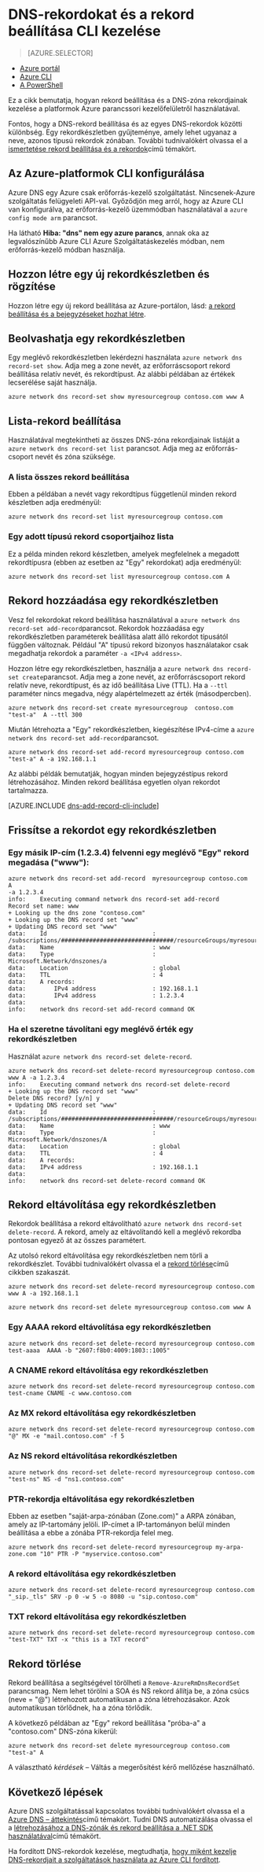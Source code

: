 <properties
   pageTitle="DNS-rekord beállítása és Azure CLI használatával Azure DNS-rekordok kezelése |} Microsoft Azure"
   description="DNS-rekord beállítása és Azure DNS-rekordok kezelése, ha a tartomány Azure DNS-szolgáltatója. Minden CLI parancs a rekord beállítása és a rekordok műveletekhez."
   services="dns"
   documentationCenter="na"
   authors="jtuliani"
   manager="carmonm"
   editor=""/>

<tags
   ms.service="dns"
   ms.devlang="na"
   ms.topic="article"
   ms.tgt_pltfrm="na"
   ms.workload="infrastructure-services"
   ms.date="09/22/2016"
   ms.author="jtuliani"/>

# <a name="manage-dns-records-and-record-sets-by-using-cli"></a>DNS-rekordokat és a rekord beállítása CLI kezelése


> [AZURE.SELECTOR]
- [Azure portál](dns-operations-recordsets-portal.md)
- [Azure CLI](dns-operations-recordsets-cli.md)
- [A PowerShell](dns-operations-recordsets.md)


Ez a cikk bemutatja, hogyan rekord beállítása és a DNS-zóna rekordjainak kezelése a platformok Azure parancssori kezelőfelületről használatával.

Fontos, hogy a DNS-rekord beállítása és az egyes DNS-rekordok közötti különbség. Egy rekordkészletben gyűjteménye, amely lehet ugyanaz a neve, azonos típusú rekordok zónában. További tudnivalókért olvassa el a [ismertetése rekord beállítása és a rekordok](dns-getstarted-create-recordset-cli.md)című témakört.


## <a name="configure-the-cross-platform-azure-cli"></a>Az Azure-platformok CLI konfigurálása

Azure DNS egy Azure csak erőforrás-kezelő szolgáltatást. Nincsenek-Azure szolgáltatás felügyeleti API-val. Győződjön meg arról, hogy az Azure CLI van konfigurálva, az erőforrás-kezelő üzemmódban használatával a `azure config mode arm` parancsot.

Ha látható **Hiba: "dns" nem egy azure parancs**, annak oka az legvalószínűbb Azure CLI Azure Szolgáltatáskezelés módban, nem erőforrás-kezelő módban használja.

## <a name="create-a-new-record-set-and-record"></a>Hozzon létre egy új rekordkészletben és rögzítése

Hozzon létre egy új rekord beállítása az Azure-portálon, lásd: [a rekord beállítása és a bejegyzéseket hozhat létre](dns-getstarted-create-recordset-cli.md).


## <a name="retrieve-a-record-set"></a>Beolvashatja egy rekordkészletben

Egy meglévő rekordkészletben lekérdezni használata `azure network dns record-set show`. Adja meg a zone nevét, az erőforráscsoport rekord beállítása relatív nevét, és rekordtípust. Az alábbi példában az értékek lecserélése saját használja.

    azure network dns record-set show myresourcegroup contoso.com www A


## <a name="list-record-sets"></a>Lista-rekord beállítása

Használatával megtekintheti az összes DNS-zóna rekordjainak listáját a `azure network dns record-set list` parancsot. Adja meg az erőforrás-csoport nevét és zóna szüksége.

### <a name="to-list-all-record-sets"></a>A lista összes rekord beállítása

Ebben a példában a nevét vagy rekordtípus függetlenül minden rekord készletben adja eredményül:

    azure network dns record-set list myresourcegroup contoso.com

### <a name="to-list-record-sets-of-a-given-type"></a>Egy adott típusú rekord csoportjaihoz lista

Ez a példa minden rekord készletben, amelyek megfelelnek a megadott rekordtípusra (ebben az esetben az "Egy" rekordokat) adja eredményül:

    azure network dns record-set list myresourcegroup contoso.com A


## <a name="add-a-record-to-a-record-set"></a>Rekord hozzáadása egy rekordkészletben

Vesz fel rekordokat rekord beállítása használatával a `azure network dns record-set add-record`parancsot. Rekordok hozzáadása egy rekordkészletben paraméterek beállítása alatt álló rekordot típusától függően változnak. Például "A" típusú rekord bizonyos használatakor csak megadhatja rekordok a paraméter `-a <IPv4 address>`.

Hozzon létre egy rekordkészletben, használja a `azure network dns record-set create`parancsot. Adja meg a zone nevét, az erőforráscsoport rekord relatív neve, rekordtípust, és az idő beállítása Live (TTL). Ha a `--ttl` paraméter nincs megadva, négy alapértelmezett az érték (másodpercben).

    azure network dns record-set create myresourcegroup  contoso.com "test-a"  A --ttl 300


Miután létrehozta a "Egy" rekordkészletben, kiegészítése IPv4-címe a `azure network dns record-set add-record`parancsot.

    azure network dns record-set add-record myresourcegroup contoso.com "test-a" A -a 192.168.1.1


Az alábbi példák bemutatják, hogyan minden bejegyzéstípus rekord létrehozásához. Minden rekord beállítása egyetlen olyan rekordot tartalmazza.

[AZURE.INCLUDE [dns-add-record-cli-include](../../includes/dns-add-record-cli-include.md)]


## <a name="update-a-record-in-a-record-set"></a>Frissítse a rekordot egy rekordkészletben

### <a name="to-add-another-ip-address-1234-to-an-existing-a-record-set-www"></a>Egy másik IP-cím (1.2.3.4) felvenni egy meglévő "Egy" rekord megadása ("www"):

    azure network dns record-set add-record  myresourcegroup contoso.com  A
    -a 1.2.3.4
    info:    Executing command network dns record-set add-record
    Record set name: www
    + Looking up the dns zone "contoso.com"
    + Looking up the DNS record set "www"
    + Updating DNS record set "www"
    data:    Id                              : /subscriptions/################################/resourceGroups/myresourcegroup/providers/Microsoft.Network/dnszones/contoso.com/a/www
    data:    Name                            : www
    data:    Type                            : Microsoft.Network/dnszones/a
    data:    Location                        : global
    data:    TTL                             : 4
    data:    A records:
    data:        IPv4 address                : 192.168.1.1
    data:        IPv4 address                : 1.2.3.4
    data:
    info:    network dns record-set add-record command OK

### <a name="to-remove-an-existing-value-from-a-record-set"></a>Ha el szeretne távolítani egy meglévő érték egy rekordkészletben
Használat `azure network dns record-set delete-record`.

    azure network dns record-set delete-record myresourcegroup contoso.com www A -a 1.2.3.4
    info:    Executing command network dns record-set delete-record
    + Looking up the DNS record set "www"
    Delete DNS record? [y/n] y
    + Updating DNS record set "www"
    data:    Id                              : /subscriptions/################################/resourceGroups/myresourcegroup/providers/Microsoft.Network/dnszones/contoso.com/A/www
    data:    Name                            : www
    data:    Type                            : Microsoft.Network/dnszones/A
    data:    Location                        : global
    data:    TTL                             : 4
    data:    A records:
    data:    IPv4 address                    : 192.168.1.1
    data:
    info:    network dns record-set delete-record command OK



## <a name="remove-a-record-from-a-record-set"></a>Rekord eltávolítása egy rekordkészletben

Rekordok beállítása a rekord eltávolítható `azure network dns record-set delete-record`. A rekord, amely az eltávolítandó kell a meglévő rekordba pontosan egyező át az összes paramétert.

Az utolsó rekord eltávolítása egy rekordkészletben nem törli a rekordkészlet. További tudnivalókért olvassa el a [rekord törlése](#delete)című cikkben szakaszát.

    azure network dns record-set delete-record myresourcegroup contoso.com www A -a 192.168.1.1

    azure network dns record-set delete myresourcegroup contoso.com www A

### <a name="remove-an-aaaa-record-from-a-record-set"></a>Egy AAAA rekord eltávolítása egy rekordkészletben

    azure network dns record-set delete-record myresourcegroup contoso.com test-aaaa  AAAA -b "2607:f8b0:4009:1803::1005"

### <a name="remove-a-cname-record-from-a-record-set"></a>A CNAME rekord eltávolítása egy rekordkészletben

    azure network dns record-set delete-record myresourcegroup contoso.com test-cname CNAME -c www.contoso.com


### <a name="remove-an-mx-record-from-a-record-set"></a>Az MX rekord eltávolítása egy rekordkészletben

    azure network dns record-set delete-record myresourcegroup contoso.com "@" MX -e "mail.contoso.com" -f 5

### <a name="remove-an-ns-record-from-record-set"></a>Az NS rekord eltávolítása rekordkészletben

    azure network dns record-set delete-record myresourcegroup contoso.com  "test-ns" NS -d "ns1.contoso.com"

### <a name="remove-a-ptr-record-from-a-record-set"></a>PTR-rekordja eltávolítása egy rekordkészletben
Ebben az esetben "saját-arpa-zónában (Zone.com)" a ARPA zónában, amely az IP-tartomány jelöli.  IP-címet a IP-tartományon belül minden beállítása a ebbe a zónába PTR-rekordja felel meg.

    azure network dns record-set delete-record myresourcegroup my-arpa-zone.com "10" PTR -P "myservice.contoso.com"

### <a name="remove-an-srv-record-from-a-record-set"></a>A rekord eltávolítása egy rekordkészletben

    azure network dns record-set delete-record myresourcegroup contoso.com  "_sip._tls" SRV -p 0 -w 5 -o 8080 -u "sip.contoso.com"

### <a name="remove-a-txt-record-from-a-record-set"></a>TXT rekord eltávolítása egy rekordkészletben

    azure network dns record-set delete-record myresourcegroup contoso.com  "test-TXT" TXT -x "this is a TXT record"

## <a name="delete"></a>Rekord törlése

Rekord beállítása a segítségével törölheti a `Remove-AzureRmDnsRecordSet` parancsmag. Nem lehet törölni a SOA és NS rekord állítja be, a zóna csúcs (neve = "@") létrehozott automatikusan a zóna létrehozásakor. Azok automatikusan törlődnek, ha a zóna törlődik.

A következő példában az "Egy" rekord beállítása "próba-a" a "contoso.com" DNS-zóna kikerül:

    azure network dns record-set delete myresourcegroup contoso.com  "test-a" A

A választható *kérdések –* Váltás a megerősítést kérő mellőzése használható.


## <a name="next-steps"></a>Következő lépések

Azure DNS szolgáltatással kapcsolatos további tudnivalókért olvassa el a [Azure DNS – áttekintés](dns-overview.md)című témakört. Tudni DNS automatizálása olvassa el a [létrehozásához a DNS-zónák és rekord beállítása a .NET SDK használatával](dns-sdk.md)című témakört.

Ha fordított DNS-rekordok kezelése, megtudhatja, [hogy miként kezelje DNS-rekordjait a szolgáltatások használata az Azure CLI fordított](dns-reverse-dns-record-operations-cli.md).
